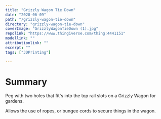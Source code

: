 ```yaml
---
title: "Grizzly Wagon Tie Down"
date: "2020-06-09"
path: "/grizzly-wagon-tie-down"
directory: "grizzly-wagon-tie-down"
coverImage: "GrizzlyWagonTieDown (1).jpg"
repolink: "https://www.thingiverse.com/thing:4441151"
modellink: ""
attributionlink: ""
excerpt: ""
tags: ["3DPrinting"]

---
```


# Summary

Peg with two holes that fit's into the top rail slots on a Grizzly Wagon for gardens.

Allows the use of ropes, or bungee cords to secure things in the wagon.